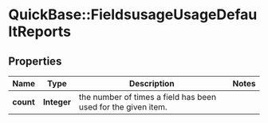 # QuickBase::FieldsusageUsageDefaultReports

## Properties
Name | Type | Description | Notes
------------ | ------------- | ------------- | -------------
**count** | **Integer** | the number of times a field has been used for the given item. | 



